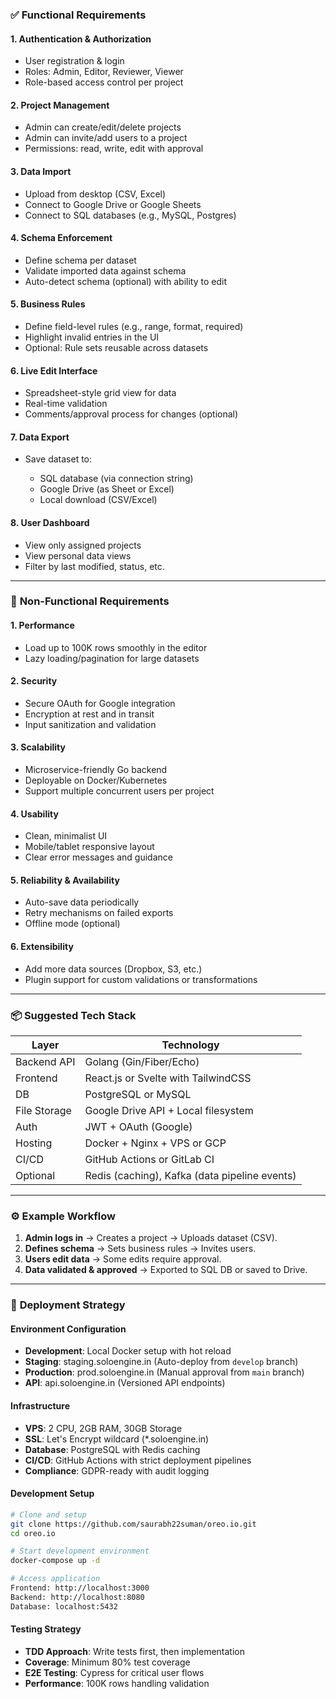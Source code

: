 ### ✅ **Functional Requirements**

#### 1. **Authentication & Authorization**

* User registration & login
* Roles: Admin, Editor, Reviewer, Viewer
* Role-based access control per project

#### 2. **Project Management**

* Admin can create/edit/delete projects
* Admin can invite/add users to a project
* Permissions: read, write, edit with approval

#### 3. **Data Import**

* Upload from desktop (CSV, Excel)
* Connect to Google Drive or Google Sheets
* Connect to SQL databases (e.g., MySQL, Postgres)

#### 4. **Schema Enforcement**

* Define schema per dataset
* Validate imported data against schema
* Auto-detect schema (optional) with ability to edit

#### 5. **Business Rules**

* Define field-level rules (e.g., range, format, required)
* Highlight invalid entries in the UI
* Optional: Rule sets reusable across datasets

#### 6. **Live Edit Interface**

* Spreadsheet-style grid view for data
* Real-time validation
* Comments/approval process for changes (optional)

#### 7. **Data Export**

* Save dataset to:

  * SQL database (via connection string)
  * Google Drive (as Sheet or Excel)
  * Local download (CSV/Excel)

#### 8. **User Dashboard**

* View only assigned projects
* View personal data views
* Filter by last modified, status, etc.

---

### 🚀 **Non-Functional Requirements**

#### 1. **Performance**

* Load up to 100K rows smoothly in the editor
* Lazy loading/pagination for large datasets

#### 2. **Security**

* Secure OAuth for Google integration
* Encryption at rest and in transit
* Input sanitization and validation

#### 3. **Scalability**

* Microservice-friendly Go backend
* Deployable on Docker/Kubernetes
* Support multiple concurrent users per project

#### 4. **Usability**

* Clean, minimalist UI
* Mobile/tablet responsive layout
* Clear error messages and guidance

#### 5. **Reliability & Availability**

* Auto-save data periodically
* Retry mechanisms on failed exports
* Offline mode (optional)

#### 6. **Extensibility**

* Add more data sources (Dropbox, S3, etc.)
* Plugin support for custom validations or transformations

---

### 📦 Suggested Tech Stack

| Layer        | Technology                                    |
| ------------ | --------------------------------------------- |
| Backend API  | Golang (Gin/Fiber/Echo)                       |
| Frontend     | React.js or Svelte with TailwindCSS           |
| DB           | PostgreSQL or MySQL                           |
| File Storage | Google Drive API + Local filesystem           |
| Auth         | JWT + OAuth (Google)                          |
| Hosting      | Docker + Nginx + VPS or GCP                   |
| CI/CD        | GitHub Actions or GitLab CI                   |
| Optional     | Redis (caching), Kafka (data pipeline events) |

---

### ⚙️ Example Workflow

1. **Admin logs in** → Creates a project → Uploads dataset (CSV).
2. **Defines schema** → Sets business rules → Invites users.
3. **Users edit data** → Some edits require approval.
4. **Data validated & approved** → Exported to SQL DB or saved to Drive.

---

### 🚀 **Deployment Strategy**

#### **Environment Configuration**
- **Development**: Local Docker setup with hot reload
- **Staging**: staging.soloengine.in (Auto-deploy from `develop` branch)
- **Production**: prod.soloengine.in (Manual approval from `main` branch)
- **API**: api.soloengine.in (Versioned API endpoints)

#### **Infrastructure**
- **VPS**: 2 CPU, 2GB RAM, 30GB Storage
- **SSL**: Let's Encrypt wildcard (*.soloengine.in)
- **Database**: PostgreSQL with Redis caching
- **CI/CD**: GitHub Actions with strict deployment pipelines
- **Compliance**: GDPR-ready with audit logging

#### **Development Setup**
```bash
# Clone and setup
git clone https://github.com/saurabh22suman/oreo.io.git
cd oreo.io

# Start development environment
docker-compose up -d

# Access application
Frontend: http://localhost:3000
Backend: http://localhost:8080
Database: localhost:5432
```

#### **Testing Strategy**
- **TDD Approach**: Write tests first, then implementation
- **Coverage**: Minimum 80% test coverage
- **E2E Testing**: Cypress for critical user flows
- **Performance**: 100K rows handling validation
